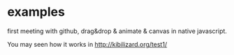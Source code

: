 # examples
first meeting with github, drag&drop & animate & canvas in native javascript. 

You may seen how it works in http://kibilizard.org/test1/
